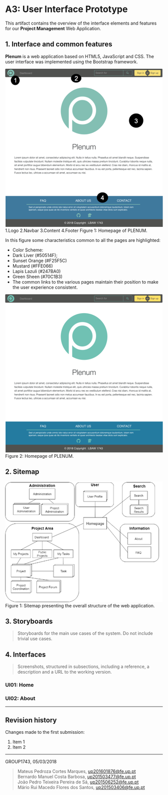 # A3: User Interface Prototype

This artifact contains the overview of the interface elements and features for our **Project Management** Web Application.

## 1. Interface and common features

**Plenum** is a web application based on HTML5, JavaScript and CSS. The user interface was implemented using the Bootstrap framework.

<img src="/design/images_pages/Home_numbers.png" title="Homepage">
1.Logo
2.Navbar
3.Content
4.Footer
Figure 1: Homepage of PLENUM.

In this figure some characteristics common to all the pages are highlighted:
- Color Scheme:
 - Dark Liver (#50514F);
 - Sunset Orange (#F25F5C)
 - Mustard (#FFE066)
 - Lapis Lazuli (#247BA0)
 - Green Sheen (#70C1B3)
- The common links to the various pages maintain their position to make the user experience consistent.

<img src="/design/images_pages/Home.png" title="Homepage">
Figure 2: Homepage of PLENUM.

## 2. Sitemap

<img src="images/Sitemap.png" title="User Sitemap">
Figure 1: Sitemap presenting the overall structure of the web application.

## 3. Storyboards

> Storyboards for the main use cases of the system.
> Do not include trivial use cases.

## 4. Interfaces

> Screenshots, structured in subsections, including a reference, a description and a URL to the working version.

### UI01: Home

### UI02: About


***

## Revision history

Changes made to the first submission:
1. Item 1
1. Item 2

***

GROUP1743, 05/03/2018

> Mateus Pedroza Cortes Marques, up201601876@fe.up.pt   
> Bernardo Manuel Costa Barbosa, up201503477@fe.up.pt   
> João Pedro Teixeira Pereira de Sá, up201506252@fe.up.pt   
> Mário Rui Macedo Flores dos Santos, up201503406@fe.up.pt  
